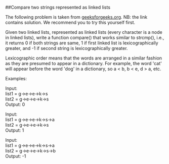 ##Compare two strings represented as linked lists

The following problem is taken from [geeksforgeeks.org](http://www.geeksforgeeks.org/compare-two-strings-represented-as-linked-lists/). NB: the link contains solution. We recommend you to try this yourself first.

Given two linked lists, represented as linked lists (every character is a node in linked lists), write a function compare() that works similar to strcmp(), i.e., it returns 0 if both strings are same, 1 if first linked list is lexicographically greater, and -1 if second string is lexicographically greater.

Lexicographic order means that the words are arranged in a similar fashion as they are presumed to appear in a dictionary. For example, the word 'cat' will appear before the word 'dog' in a dictionary, so a < b, b < e, d > a, etc.

Examples:

Input:  
list1 = g->e->e->k->s  
list2 = g->e->e->k->s  
Output: 0

Input:   
list1 = g->e->e->k->s->a    
list2 = g->e->e->k->s  
Output: 1

Input:   
list1 = g->e->e->k->s->a  
list2 = g->e->e->k->s->b  
Output: -1




